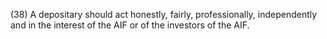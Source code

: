 (38) A depositary should act honestly, fairly, professionally, independently and in the interest of the AIF or of the investors of the AIF.